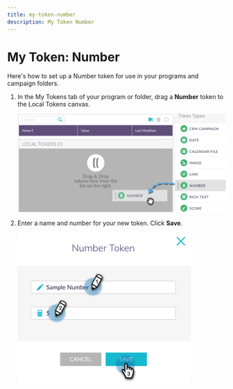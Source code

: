 ```yaml
---
title: my-token-number
description: My Token Number
---
```


# My Token: Number

Here's how to set up a Number token for use in your programs and campaign folders.

1. In the My Tokens tab of your program or folder, drag a **Number** token to the Local Tokens canvas.

   ![Image One](/help/sky/assets/my-tokens/my-token-number/my-token-number-1.png)

1. Enter a name and number for your new token. Click **Save**.

   ![Image Two](/help/sky/assets/my-tokens/my-token-number/my-token-number-2.png)
